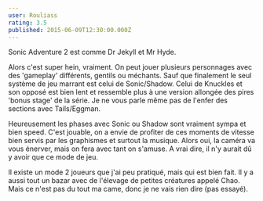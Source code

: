 ```yaml
---
user: Rouliass
rating: 3.5
published: 2015-06-09T12:30:00.000Z
---
```


Sonic Adventure 2 est comme Dr Jekyll et Mr Hyde.

Alors c'est super hein, vraiment. On peut jouer plusieurs personnages avec des 'gameplay' différents, gentils ou méchants. Sauf que finalement le seul système de jeu marrant est celui de Sonic/Shadow. Celui de Knuckles et son opposé est bien lent et ressemble plus à une version allongée des pires 'bonus stage' de la série. Je ne vous parle même pas de l'enfer des sections avec Tails/Eggman.

Heureusement les phases avec Sonic ou Shadow sont vraiment sympa et bien speed. C'est jouable, on a envie de profiter de ces moments de vitesse bien servis par les graphismes et surtout la musique. Alors oui, la caméra va vous énerver, mais on fera avec tant on s'amuse. A vrai dire, il n'y aurait dû y avoir que ce mode de jeu.

Il existe un mode 2 joueurs que j'ai peu pratiqué, mais qui est bien fait. Il y a aussi tout un bazar avec de l'élevage de petites créatures appelé Chao. Mais ce n'est pas du tout ma came, donc je ne vais rien dire (pas essayé).
